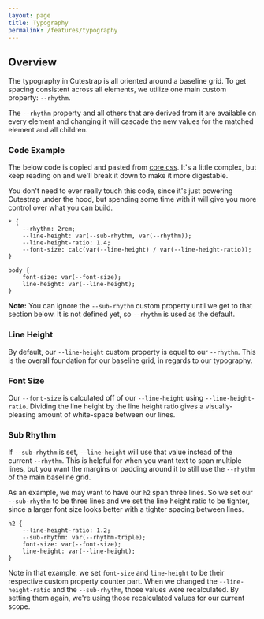 ```yaml
---
layout: page
title: Typography
permalink: /features/typography
---
```


## Overview

The typography in Cutestrap is all oriented around a baseline grid. To get
spacing consistent across all elements, we utilize one main custom property:
`--rhythm`.

The `--rhythm` property and all others that are derived from it are available on
every element and changing it will cascade the new values for the matched 
element and all children.

### Code Example

The below code is copied and pasted from [core.css](https://docs.cutestrap.com/section-1.html).
It's a little complex, but keep reading on and we'll break it down to make it 
more digestable.

You don't need to ever really touch this code, since it's just powering Cutestrap
under the hood, but spending some time with it will give you more control over
what you can build.

```
* {
    --rhythm: 2rem;
    --line-height: var(--sub-rhythm, var(--rhythm));
    --line-height-ratio: 1.4;
    --font-size: calc(var(--line-height) / var(--line-height-ratio));
}

body {
    font-size: var(--font-size);
    line-height: var(--line-height);
}
```

**Note:** You can ignore the `--sub-rhythm` custom property until we get to that
section below. It is not defined yet, so `--rhythm` is used as the default.

### Line Height

By default, our `--line-height` custom property is equal to our `--rhythm`. This
is the overall foundation for our baseline grid, in regards to our typography.

### Font Size

Our `--font-size` is calculated off of our `--line-height` using 
`--line-height-ratio`. Dividing the line height by the line height ratio gives
a visually-pleasing amount of white-space between our lines.

### Sub Rhythm

If `--sub-rhythm` is set, `--line-height` will use that value instead of the
current `--rhythm`. This is helpful for when you want text to span multiple
lines, but you want the margins or padding around it to still use the `--rhythm`
of the main baseline grid.

As an example, we may want to have our `h2` span three lines. So we set our
`--sub-rhythm` to be three lines and we set the line height ratio to be tighter,
since a larger font size looks better with a tighter spacing between lines.

```
h2 {
    --line-height-ratio: 1.2;
    --sub-rhythm: var(--rhythm-triple);
    font-size: var(--font-size);
    line-height: var(--line-height);
}
```

Note in that example, we set `font-size` and `line-height` to be their
respective custom property counter part. When we changed the `--line-height-ratio`
and the `--sub-rhythm`, those values were recalculated. By setting them again,
we're using those recalculated values for our current scope.

